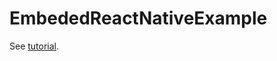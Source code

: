 # EmbededReactNativeExample

See [tutorial](http://blog-en.leapoahead.com/post/use-react-native-in-existing-ios-app).